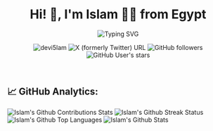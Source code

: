<!-- My Name. -->
<h1 align="center">Hi! 👋, I'm Islam 🥷🏻 from Egypt</h1>

<!-- Typing. -->
<div align="center">
  <img src="https://readme-typing-svg.demolab.com?font=Roboto+Slab&weight=800&size=24&letterSpacing=1px&duration=4000&pause=1000&color=FFFFFF&center=true&vCenter=true&width=588&lines=A+passionate+Full-Stack+Developer;A+passionate+Front-End+Developer;A+passionate+Filmmer;A+passionate+Gamer;A+passionate+Traveler" alt="Typing SVG" />
</div>

<!-- Shields. -->
<p align="center">
  <img src="https://komarev.com/ghpvc/?username=devi5lam&label=Profile%20views&color=0e75b6&style=flat" alt="devi5lam" />
  <img alt="X (formerly Twitter) URL" src="https://img.shields.io/twitter/url?url=https%3A%2F%2Fx.com%2Fdevi5lam">
  <img alt="GitHub followers" src="https://img.shields.io/github/followers/devi5lam">
  <img alt="GitHub User's stars" src="https://img.shields.io/github/stars/devi5lam">
</p>

<!-- Break. -->
<br />

<!-- GitHub Analytics. -->
<h2 align="left">📈 GitHub Analytics:</h2>

<!-- Contributions Stats. -->
<img alt="Islam's Github Contributions Stats" src="https://github-readme-stats.vercel.app/api?username=devi5lam&rank_icon=github&theme=shades-of-purple&hide_border=true&include_all_commits=true&custom_title=Islam&border_radius=8&count_private=true&show_icons=true&locale=en&show=reviews,discussions_started,discussions_answered,prs_merged,prs_merged_percentage"/>

<!-- Streak Status. -->
<img alt="Islam's Github Streak Status" src="https://nirzak-streak-stats.vercel.app/?user=devi5lam&theme=shades-of-purple&hide_border=true"/>

<!-- Top Languages. -->
<img alt="Islam's Github Top Languages" src="https://github-readme-stats.vercel.app/api/top-langs/?username=devi5lam&theme=shades-of-purple&hide_border=true&layout=compact"/>

<!-- Contributions Graph. -->
<img alt="Islam's Github Stats" src="https://github-readme-activity-graph.vercel.app/graph?username=devi5lam&bg_color=000000&color=ffffff&line=ffffff&point=ffffff&area=true&hide_border=true)](https://github.com/ashutosh00710/github-readme-activity-graph"/>

<!-- Break. -->
<br />
